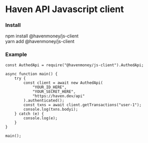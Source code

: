 # Haven API Javascript client

### Install

npm install @havenmoney/js-client<br />
yarn add @havenmoney/js-client

### Example

```
const AuthedApi = require("@havenmoney/js-client").AuthedApi;

async function main() {
    try {
        const client = await new AuthedApi(
            "YOUR_ID_HERE",
            "YOUR_SECRET_HERE",
            "https://haven.dev/api"
        ).authenticated();
        const txns = await client.getTransactions("user-1");
        console.log(txns.bodyi);
    } catch (e) {
        console.log(e);
    }
}

main();

```
